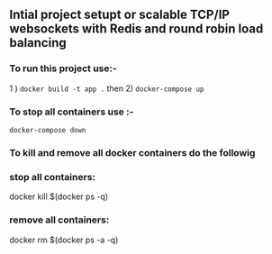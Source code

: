 ## Intial project setupt or scalable TCP/IP websockets with Redis and round robin load balancing

### To run this project use:-
1 ) `docker build -t app .`
then 
2) `docker-compose up`

### To stop all containers use :-
`docker-compose down`

### To kill and remove all docker containers do the followig 
### stop all containers:
docker kill $(docker ps -q)

### remove all containers:
docker rm $(docker ps -a -q)